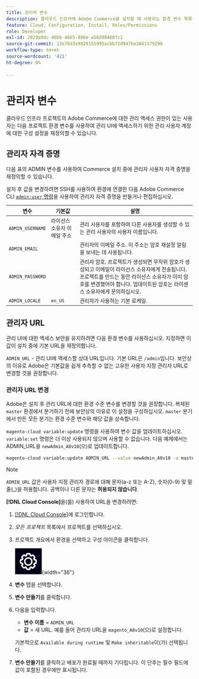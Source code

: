 ```yaml
---
title: 관리자 변수
description: 클라우드 인프라에 Adobe Commerce을 설치할 때 사용되는 환경 변수 목록을 참조하십시오.
feature: Cloud, Configuration, Install, Roles/Permissions
role: Developer
exl-id: 2829a9dc-40bb-4665-886e-a56d98468fc1
source-git-commit: 13e76d3e9829155995acbb72d947be3041579298
workflow-type: tm+mt
source-wordcount: '421'
ht-degree: 0%

---
```


# 관리자 변수

클라우드 인프라 프로젝트의 Adobe Commerce에 대한 관리 액세스 권한이 있는 사용자는 다음 프로젝트 환경 변수를 사용하여 관리 UI에 액세스하기 위한 관리 사용자 계정에 대한 구성 설정을 재정의할 수 있습니다.

## 관리자 자격 증명

다음 표의 ADMIN 변수를 사용하여 Commerce 설치 중에 관리자 사용자 자격 증명을 재정의할 수 있습니다.

설치 후 값을 변경하려면 SSH를 사용하여 환경에 연결한 다음 Adobe Commerce CLI [`admin:user` 명령](https://experienceleague.adobe.com/docs/commerce-operations/installation-guide/tutorials/admin.html)을 사용하여 관리자 자격 증명을 만들거나 편집하십시오.

| 변수 | 기본값 | 설명 |
| -------------- | --------------------------- | ----------- |
| `ADMIN_USERNAME` | 라이선스 소유자 이메일 주소 | 관리 사용자를 포함하여 다른 사용자를 생성할 수 있는 관리 사용자의 사용자 이름입니다. |
| `ADMIN_EMAIL` |                             | 관리자의 이메일 주소. 이 주소는 암호 재설정 알림을 보내는 데 사용됩니다. |
| `ADMIN_PASSWORD` |                             | 관리자 암호. 프로젝트가 생성되면 무작위 암호가 생성되고 이메일이 라이선스 소유자에게 전송됩니다. 프로젝트를 만드는 동안 라이선스 소유자가 이미 암호를 변경했어야 합니다. 업데이트된 암호는 라이센스 소유자에게 문의하십시오. |
| `ADMIN_LOCALE` | `en_US` | 관리자가 사용하는 기본 로케일. |

## 관리자 URL

관리 UI에 대한 액세스 보안을 유지하려면 다음 환경 변수를 사용하십시오. 지정하면 이 값이 설치 중에 기본 URL을 재정의합니다.

`ADMIN_URL` - 관리 UI에 액세스할 상대 URL입니다. 기본 URL은 `/admin`입니다. 보안상의 이유로 Adobe은 기본값을 쉽게 추측할 수 없는 고유한 사용자 지정 관리자 URL로 변경할 것을 권장합니다.

### 관리자 URL 변경

Adobe은 설치 후 관리 URL에 대한 환경 수준 변수를 변경할 것을 권장합니다. 복제된 `master` 환경에서 분기하기 전에 보안상의 이유로 이 설정을 구성하십시오. `master` 분기에서 만든 모든 분기는 환경 수준 변수와 해당 값을 상속합니다.

`magento-cloud variable:update` 명령을 사용하여 변수 값을 업데이트하십시오. `variable:set` 명령은 더 이상 사용되지 않으며 사용할 수 없습니다. 다음 예제에서는 ADMIN_URL을 `newAdmin_A8v10`(으)로 업데이트합니다.

```bash
magento-cloud variable:update ADMIN_URL --value newAdmin_A8v10 -e master
```

>[!NOTE]
>
>`ADMIN_URL` 값은 사용자 지정 관리자 경로에 대해 문자(a-z 또는 A-Z), 숫자(0-9) 및 밑줄(_)을 허용합니다. 공백이나 다른 문자는 **허용되지 않습니다**.

**[!DNL Cloud Console]**&#x200B;을(를) 사용하여 URL을 변경하려면:

1. [[!DNL Cloud Console]](https://console.adobecommerce.com)에 로그인합니다.

1. _모든 프로젝트_ 목록에서 프로젝트를 선택하십시오.

1. 프로젝트 개요에서 환경을 선택하고 구성 아이콘을 클릭합니다.

   ![프로젝트 구성](../../assets/icon-configure.png){width="36"}

1. **변수** 탭을 선택합니다.

1. **변수 만들기**&#x200B;를 클릭합니다.

1. 다음을 입력합니다.

   - **변수 이름** = `ADMIN_URL`
   - **값** = 새 URL. 예를 들어 관리자 URL을 `magento_A8v10`(으)로 설정합니다.

   기본적으로 `Available during runtime` 및 `Make inheritable`이(가) 선택됩니다.

1. **변수 만들기**&#x200B;를 클릭하고 배포가 완료될 때까지 기다립니다. 이 단추는 필수 필드에 값이 포함된 경우에만 표시됩니다.
